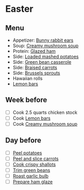 # Easter

## Menu

- Appetizer: [Bunny rabbit ears](../appetizers/bunny-rabbit-ears.md)
- Soup: [Creamy mushroom soup](../soups/creamy-mushroom.md)
- Protein: [Glazed ham](../glazed-ham.md)
- Side: [Loaded mashed potatoes](../sides/loaded-mashed-potato-casserole.md)
- Side: [Green bean casserole](../sides/green-bean-casserole.md)
- Side: [Braised carrots](../sides/braised-carrots.md)
- Side: [Brussels sprouts](../sides/roasted-brussels-sprouts.md)
- Hawaiian rolls
- [Lemon bars](../dessert/lemon-bars.md)

## Week before

- [ ] Cook 2.5 quarts chicken stock
- [ ] Cook [Lemon bars](../dessert/lemon-bars.md)
- [ ] Cook [Creamy mushroom soup](../soups/creamy-mushroom.md)

## Day before

- [ ] [Peel potatoes](../appetizers/bunny-rabbit-ears.md)
- [ ] [Peel and slice carrots](../sides/honey-glazed-carrots.md)
- [ ] [Cook crispy shallots](../sides/green-bean-casserole.md)
- [ ] [Trim green beans](../sides/green-bean-casserole.md)
- [ ] [Roast garlic bulb](../sides/loaded-mashed-potato-casserole.md)
- [ ] [Prepare ham glaze](../glazed-ham.md)
